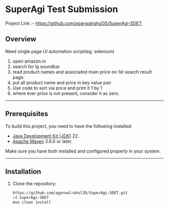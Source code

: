 # SuperAgi Test Submission
Project Link :- https://github.com/agarwalrahul35/SuperAgi-SDET

## Overview
Need single page UI automation script(eg. selenium)
1. open amazon.in
2. search for lg soundbar
3. read product names and associated main price on 1st search result page.
4. put all product name and price in key value pair
5. Use code to sort via price and print it 1 by 1
6. where ever price is not present,  consider it as zero.
---

## Prerequisites
To build this project, you need to have the following installed:

- [Java Development Kit (JDK)](https://www.oracle.com/java/technologies/javase-downloads.html) 22.
- [Apache Maven](https://maven.apache.org/install.html) 3.6.0 or later.

Make sure you have both installed and configured properly in your system.

---

## Installation

1. Clone the repository:
   ```bash
   https://github.com/agarwalrahul35/SuperAgi-SDET.git
   cd SuperAgi-SDET
   mvn clean install
